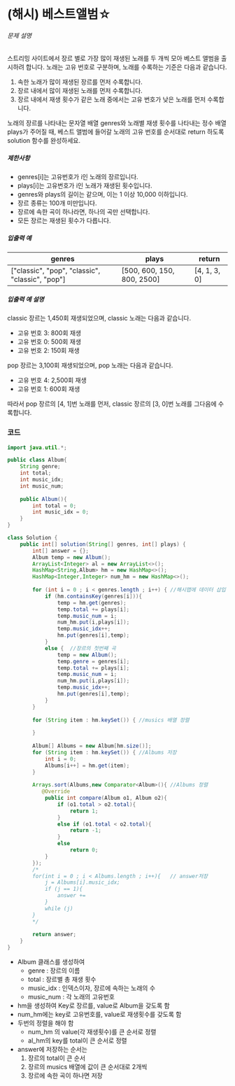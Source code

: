 # (해시) 베스트앨범☆

###### 문제 설명

스트리밍 사이트에서 장르 별로 가장 많이 재생된 노래를 두 개씩 모아 베스트 앨범을 출시하려 합니다. 노래는 고유 번호로 구분하며, 노래를 수록하는 기준은 다음과 같습니다.

1. 속한 노래가 많이 재생된 장르를 먼저 수록합니다.
2. 장르 내에서 많이 재생된 노래를 먼저 수록합니다.
3. 장르 내에서 재생 횟수가 같은 노래 중에서는 고유 번호가 낮은 노래를 먼저 수록합니다.

노래의 장르를 나타내는 문자열 배열 genres와 노래별 재생 횟수를 나타내는 정수 배열 plays가 주어질 때, 베스트 앨범에 들어갈 노래의 고유 번호를 순서대로 return 하도록 solution 함수를 완성하세요.

##### 제한사항

- genres[i]는 고유번호가 i인 노래의 장르입니다.
- plays[i]는 고유번호가 i인 노래가 재생된 횟수입니다.
- genres와 plays의 길이는 같으며, 이는 1 이상 10,000 이하입니다.
- 장르 종류는 100개 미만입니다.
- 장르에 속한 곡이 하나라면, 하나의 곡만 선택합니다.
- 모든 장르는 재생된 횟수가 다릅니다.

##### 입출력 예

| genres                                          | plays                      | return       |
| ----------------------------------------------- | -------------------------- | ------------ |
| ["classic", "pop", "classic", "classic", "pop"] | [500, 600, 150, 800, 2500] | [4, 1, 3, 0] |

##### 입출력 예 설명

classic 장르는 1,450회 재생되었으며, classic 노래는 다음과 같습니다.

- 고유 번호 3: 800회 재생
- 고유 번호 0: 500회 재생
- 고유 번호 2: 150회 재생

pop 장르는 3,100회 재생되었으며, pop 노래는 다음과 같습니다.

- 고유 번호 4: 2,500회 재생
- 고유 번호 1: 600회 재생

따라서 pop 장르의 [4, 1]번 노래를 먼저, classic 장르의 [3, 0]번 노래를 그다음에 수록합니다.



### 코드

~~~java
import java.util.*;

public class Album{
    String genre;
    int total;
    int music_idx;
    int music_num;
    
    public Album(){
        int total = 0;
        int music_idx = 0;
    }
}

class Solution {
    public int[] solution(String[] genres, int[] plays) {
        int[] answer = {};
        Album temp = new Album();
        ArrayList<Integer> al = new ArrayList<>();
        HashMap<String,Album> hm = new HashMap<>();
        HashMap<Integer,Integer> num_hm = new HashMap<>();
        
        for (int i = 0 ; i < genres.length ; i++) { //해시맵에 데이터 삽입
            if (hm.containsKey(genres[i])){
                temp = hm.get(genres);
                temp.total += plays[i];
                temp.music_num = i;
                num_hm.put(i,plays[i]);
                temp.music_idx++;
                hm.put(genres[i],temp);
            }
            else {  //장르의 첫번째 곡
                temp = new Album();
                temp.genre = genres[i];
                temp.total += plays[i];
                temp.music_num = i;
                num_hm.put(i,plays[i]);
                temp.music_idx++;
                hm.put(genres[i],temp);
            } 
        }
        
        for (String item : hm.keySet()) { //musics 배열 정렬
            
        }
        
        Album[] Albums = new Album[hm.size()]; 
        for (String item : hm.keySet()) { //Albums 저장
            int i = 0;
            Albums[i++] = hm.get(item);
        }
        
        Arrays.sort(Albums,new Comparator<Album>(){ //Albums 정렬
           @Override
            public int compare(Album o1, Album o2){
                if (o1.total > o2.total){
                    return 1;
                }
                else if (o1.total < o2.total){
                    return -1;
                }
                else 
                    return 0;
            }
        });
        /*
        for(int i = 0 ; i < Albums.length ; i++){   // answer저장
            j = Albums[i].music_idx;
            if (j == 1){
                answer += 
            }
            while (j)
        }
        */
        
        return answer;
    }
}
~~~



- Album 클래스를 생성하여 
  - genre : 장르의 이름
  - total : 장르별 총 재생 횟수
  - music_idx : 인덱스이자, 장르에 속하는 노래의 수
  - music_num :  각 노래의 고유번호
- hm을 생성하여 Key로 장르를, value로 Album을 갖도록 함
- num_hm에는 key로 고유번호를, value로 재생횟수를 갖도록 함
- 두번의 정렬을 해야 함
  - num_hm 의 value(각 재생횟수)를 큰 순서로 정렬
  - al_hm의 key를 total이 큰 순서로 정렬
- answer에 저장하는 순서는
  1. 장르의 total이 큰 순서 
  2. 장르의 musics 배열에 값이 큰 순서대로 2개씩
  3. 장르에 속한 곡이 하나면 저장

